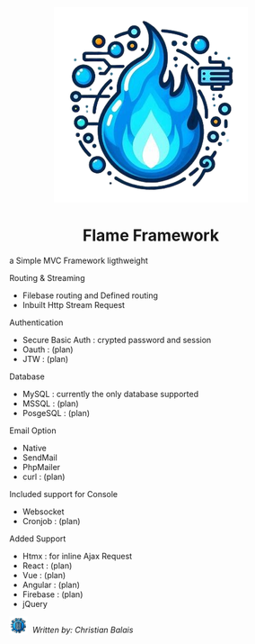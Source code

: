 <div align='center' style="text-align:center;">
  <img src="/public/images/OIG4-removebg.png"/>
  <h1>Flame Framework</h1>
</div>

a Simple MVC Framework ligthweight

Routing & Streaming
- Filebase routing and Defined routing
- Inbuilt Http Stream Request

Authentication 
- Secure Basic Auth : crypted password and session 
- Oauth : (plan)
- JTW : (plan)

Database
- MySQL : currently the only database supported
- MSSQL : (plan)
- PosgeSQL : (plan)

Email Option
- Native
- SendMail
- PhpMailer
- curl : (plan)

Included support for Console
- Websocket
- Cronjob : (plan)
  
Added Support
- Htmx : for inline Ajax Request
- React : (plan)
- Vue : (plan)
- Angular : (plan)
- Firebase : (plan)
- jQuery
<p style="">
  <img style="width:2rem; vertical-align: text-bottom; " src="public/images/download.png" alt="php"/>
  <i style="padding: 5px;">Written by: Christian Balais</i>
</p>

